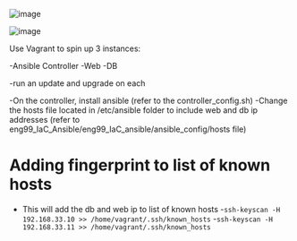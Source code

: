 ![image](https://user-images.githubusercontent.com/14828358/148095094-152b0910-e5f7-4f26-8fa5-eda96af0a179.png)




![image](https://user-images.githubusercontent.com/14828358/148096810-fd97e215-1c0d-4ac4-b4aa-19d59d6dab68.png)


Use Vagrant to spin up 3 instances:

-Ansible Controller
-Web
-DB

-run an update and upgrade on each

-On the controller, install ansible (refer to the controller_config.sh)
-Change the hosts file located in /etc/ansible folder to include web and db ip addresses (refer to eng99_IaC_Ansible/eng99_IaC_ansible/ansible_config/hosts file)


# Adding fingerprint to list of known hosts
- This will add the db and web ip to list of known hosts
-`ssh-keyscan -H 192.168.33.10 >> /home/vagrant/.ssh/known_hosts`
-`ssh-keyscan -H 192.168.33.11 >> /home/vagrant/.ssh/known_hosts`
